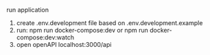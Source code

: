 run application

1. create .env.development file based on .env.development.example
2. run: npm run docker-compose:dev or npm run docker-compose:dev:watch
3. open openAPI localhost:3000/api
